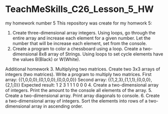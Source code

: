 # TeachMeSkills_C26_Lesson_5_HW
my homework number 5
This repository was create for my homwork 5:

1. Create three-dimensional array integers. Using loops, go through the entire array and increase each element for a given number. Let the number that will be increase each element, set from the console.
2. Create a program to color a chessboard using a loop. Create a two-dimensional 8x8 array of Strings. Using loops to set cycle elements have the values B(Black) or W(White).

Additional homework
3. Multiplying two matrices. Create two 3x3 arrays of integers (two matrices). Write a program to multiply two matrices.
First array: {{1,0,0,0},{0,1,0,0},{0,0,0,0}}
Second array: {{1,2,3},{1,1,1},{0,0,0},{2,1,0}}
Expected result: 1 2 3 1 1 1 0 0 0
4. Create a two-dimensional array of integers. Print the amount to the console all elements of the array.
5. Create a two-dimensional array. Print array diagonals to console.
6. Create a two-dimensional array of integers. Sort the elements into rows of a two-dimensional array in ascending order.
